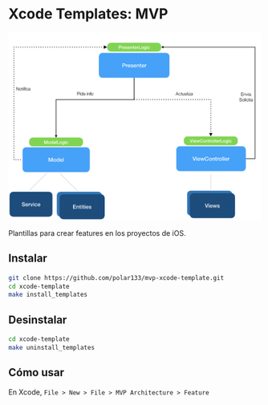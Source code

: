 # Xcode Templates: MVP

![alt text](https://github.com/polar133/mvp-xcode-template/blob/master/mvp.png)

Plantillas para crear features en los proyectos de iOS.

## Instalar

```bash
git clone https://github.com/polar133/mvp-xcode-template.git
cd xcode-template
make install_templates
```

## Desinstalar
```bash
cd xcode-template
make uninstall_templates
```

## Cómo usar
En Xcode, ``File > New > File > MVP Architecture > Feature``
